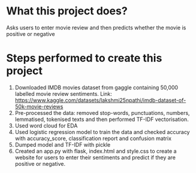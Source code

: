 # What this project does?
 Asks users to enter movie review and then predicts whether the movie is positive or negative

# Steps performed to create this project
1. Downloaded IMDB movies dataset from gaggle containing 50,000 labelled movie review sentiments. Link: https://www.kaggle.com/datasets/lakshmi25npathi/imdb-dataset-of-50k-movie-reviews
2. Pre-processed the data: removed stop-words, punctuations, numbers, lemmatised, tokenised texts and then performed TF-IDF vectorisation.
3. Used word cloud for EDA
4. Used logistic regression model to train the data and checked accuracy with accuracy_score, classification report and confusion matrix
5. Dumped model and TF-IDF with pickle
6. Created an app.py with flask, index.html and style.css to create a website for users to enter their sentiments and predict if they are positive or negative.

